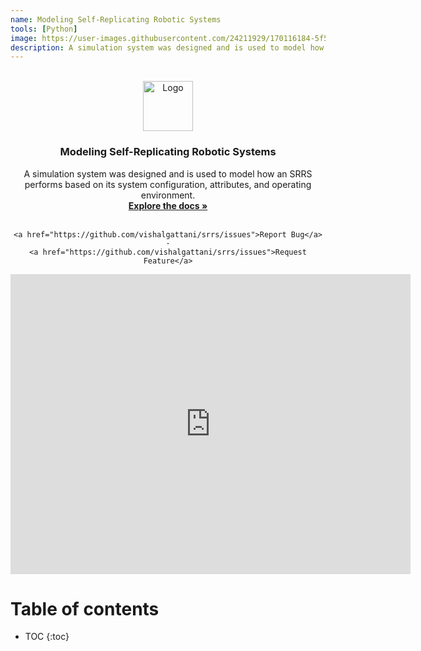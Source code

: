 ```yaml
---
name: Modeling Self-Replicating Robotic Systems
tools: [Python]
image: https://user-images.githubusercontent.com/24211929/170116184-5f5ef498-213a-4ac2-b7c5-38e7c6b45394.gif
description: A simulation system was designed and is used to model how an SRRS performs based on its system configuration, attributes, and operating environment. 
---
```


<!-- ![srrs_compressed_cropped](https://user-images.githubusercontent.com/24211929/170116184-5f5ef498-213a-4ac2-b7c5-38e7c6b45394.gif)
 -->

<!-- PROJECT LOGO -->
<br />
<div align="center">
  <a href="https://github.com/vishalgattani/srrs">
    <img src="https://user-images.githubusercontent.com/24211929/159631172-b1f75d0d-b9c2-48c2-8033-221d0694befb.png" alt="Logo" width="80" height="80">
  </a>

<h3 align="center">Modeling Self-Replicating Robotic Systems</h3>

  <p align="center">
    A simulation system was designed and is used to model how an SRRS performs based on its system configuration, attributes, and operating environment. 
    <br />
    <a href="https://github.com/vishalgattani/srrs"><strong>Explore the docs »</strong></a>
    <br />
    <br />
    
    <a href="https://github.com/vishalgattani/srrs/issues">Report Bug</a>
    ·
    <a href="https://github.com/vishalgattani/srrs/issues">Request Feature</a>
  </p>
</div>

<iframe width="640" height="480" align="middle" src="https://user-images.githubusercontent.com/24211929/169236859-232f11be-5d03-49a7-8639-e5d529d81cd4.mp4" frameborder="0" allow="accelerometer; autoplay; clipboard-write; encrypted-media; gyroscope; picture-in-picture" allowfullscreen></iframe>

# Table of contents 

* TOC
{:toc}





